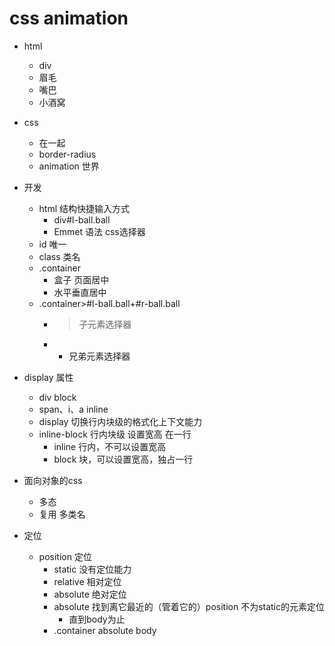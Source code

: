 # css animation

- html
  - div
  - 眉毛
  - 嘴巴
  - 小酒窝


- css
  - 在一起
  - border-radius
  - animation 世界


- 开发
  - html 结构快捷输入方式
    - div#l-ball.ball
    - Emmet 语法 css选择器
  - id 唯一
  - class 类名
  - .container
    - 盒子 页面居中
    - 水平垂直居中
  - .container>#l-ball.ball+#r-ball.ball
    - > 子元素选择器
    - + 兄弟元素选择器


- display 属性
  - div block
  - span、i、a inline
  - display 切换行内块级的格式化上下文能力
  - inline-block 行内块级 设置宽高 在一行
    - inline 行内，不可以设置宽高
    - block 块，可以设置宽高，独占一行


- 面向对象的css
  - 多态
  - 复用 多类名
- 定位
  - position 定位
    - static 没有定位能力
    - relative 相对定位
    - absolute 绝对定位
    - absolute 找到离它最近的（管着它的）position 不为static的元素定位
      - 直到body为止
    - .container absolute body